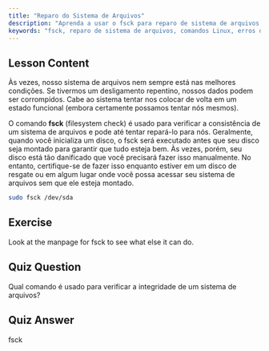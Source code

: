 ```yaml
---
title: "Reparo do Sistema de Arquivos"
description: "Aprenda a usar o fsck para reparo de sistema de arquivos Linux e recuperação de dados. Entenda como verificar e corrigir erros de disco com este comando essencial. Comece sua jornada no Linux!"
keywords: "fsck, reparo de sistema de arquivos, comandos Linux, erros de disco, recuperação de dados, tutorial Linux, guia para iniciantes"
---
```


## Lesson Content

Às vezes, nosso sistema de arquivos nem sempre está nas melhores condições. Se tivermos um desligamento repentino, nossos dados podem ser corrompidos. Cabe ao sistema tentar nos colocar de volta em um estado funcional (embora certamente possamos tentar nós mesmos).

O comando **fsck** (filesystem check) é usado para verificar a consistência de um sistema de arquivos e pode até tentar repará-lo para nós. Geralmente, quando você inicializa um disco, o fsck será executado antes que seu disco seja montado para garantir que tudo esteja bem. Às vezes, porém, seu disco está tão danificado que você precisará fazer isso manualmente. No entanto, certifique-se de fazer isso enquanto estiver em um disco de resgate ou em algum lugar onde você possa acessar seu sistema de arquivos sem que ele esteja montado.

```bash
sudo fsck /dev/sda
```

## Exercise

Look at the manpage for fsck to see what else it can do.

## Quiz Question

Qual comando é usado para verificar a integridade de um sistema de arquivos?

## Quiz Answer

fsck
